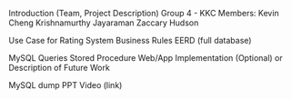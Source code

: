 Introduction (Team, Project Description)
Group 4 - KKC
Members:
Kevin Cheng
Krishnamurthy Jayaraman 
Zaccary Hudson 

Use Case for Rating System
Business Rules
EERD (full database)

MySQL Queries
Stored Procedure
Web/App Implementation (Optional) or Description of Future Work

MySQL dump
PPT Video (link)

